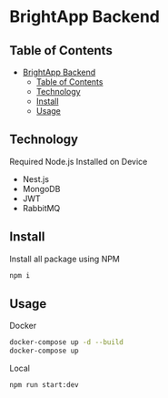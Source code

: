 # BrightApp Backend

## Table of Contents

- [BrightApp Backend](#brightapp-backend)
  - [Table of Contents](#table-of-contents)
  - [Technology](#technology)
  - [Install](#install)
  - [Usage](#usage)

## Technology
Required Node.js Installed on Device

- Nest.js
- MongoDB
- JWT
- RabbitMQ

## Install

Install all package using NPM
```bash
npm i
```

## Usage

Docker
```bash
docker-compose up -d --build
docker-compose up
```

Local
```bash
npm run start:dev
```
